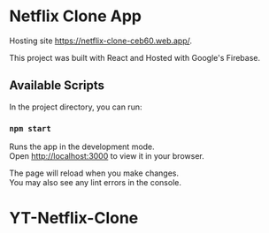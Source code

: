 # Netflix Clone App

Hosting site https://netflix-clone-ceb60.web.app/.

This project was built with React and Hosted with Google's Firebase.

## Available Scripts

In the project directory, you can run:

### `npm start`

Runs the app in the development mode.\
Open [http://localhost:3000](http://localhost:3000) to view it in your browser.

The page will reload when you make changes.\
You may also see any lint errors in the console.


# YT-Netflix-Clone
